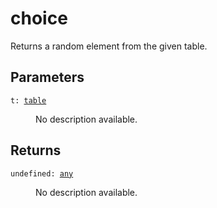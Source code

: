 # choice

Returns a random element from the given table.

## Parameters

<dl class="describe">
<dt><code class="descname">t: <a href="https://mwse.readthedocs.io/en/latest/lua/type/table.html">table</a></code></dt>
<dd>

No description available.

</dd>
</dl>

## Returns

<dl class="describe">
<dt><code class="descname">undefined: <a href="https://mwse.readthedocs.io/en/latest/lua/type/any.html">any</a></code></dt>
<dd>

No description available.

</dd>
</dl>
